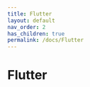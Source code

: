 ```yaml
---
title: Flutter
layout: default
nav_order: 2
has_children: true
permalink: /docs/Flutter
---
```


# Flutter
